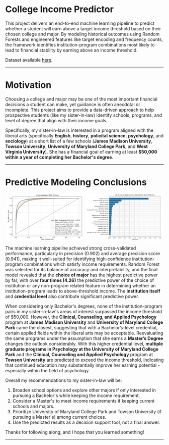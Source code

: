 # College Income Predictor

This project delivers an end-to-end machine learning pipeline to predict whether a student will earn above a target income threshold based on their chosen college and major. By modeling historical outcomes using Random Forests and engineered features like target encoding and frequency counts, the framework identifies institution-program combinations most likely to lead to financial stability by earning above an income threshold.

Dataset available [here](https://collegescorecard.ed.gov/data/).

***

# Motivation

Choosing a college and major may be one of the most important financial decisions a student can make, yet guidance is often anecdotal or incomplete. This project aims to provide a data-driven approach to help prospective students (like my sister-in-law) identify schools, programs, and level of degree that align with their income goals.

Specifically, my sister-in-law is interested in a program aligned with the liberal arts (specifically **English**, **history**, **policital science**, **psychology**, and **sociology**) at a short list of a few schools (**James Madison University**, **Towson University**, **University of Maryland College Park**, and **West Virginia University**). She has a financial goal of earning at least **$50,000 within a year of completing her Bachelor's degree**.

***

# Predictive Modeling Conclusions

<div style="display:flex; justify-content:center; width:100%;">
  <img
    src="https://github.com/michael-whiteman/college-income-predictor/blob/main/results/cross_validated_roc_curves.png"
    style="width:48%; margin-right:2%;"
  />
  <img
    src="https://github.com/michael-whiteman/college-income-predictor/blob/main/results/feature_importance_plot.png"
    style="width:48%;"
  />
</div>

The machine learning pipeline achieved strong cross-validated performance, particularly in precision (0.902) and average precision score (0.941), making it well-suited for identifying high-confidence institution-program combinations which satisfy income requirements. Random Forest was selected for its balance of accuracy and interpretability, and the final model revealed that the **choice of major** has the highest predictive power by far, with over **four times (4.26)** the predictive power of the choice of institution or any non-program related feature in determining whether an institution-program leads to above-threshold income.  The **institution itself** and **credential level** also contribute significant predictive power.

When considering only Bachelor's degrees, none of the institution-program pairs in my sister-in-law's areas of interest surpassed the income threshold of $50,000. However, the **Clinical, Counseling, and Applied Psychology** program at **James Madison University** and **University of Maryland College Park** came the closest, suggesting that with a Bachelor’s-level credential, certain applied fields within the liberal arts may be acceptable. Reevaluating the same programs under the assumption that she earns a **Master’s Degree** changes the outlook considerably. With this higher credential level, **multiple graduate programs in Psychology at the University of Maryland College Park** and the **Clinical, Counseling and Applied Psychology** program at **Towson University** are predicted to exceed the income threshold, indicating that continued education may substantially improve her earning potential - especially within the field of psychology.

Overall my recommendations to my sister-in-law will be:  
1. Broaden school options and explore other majors if only interested in pursuing a Bachelor's while keeping the income requirement.
2. Consider a Master's to meet income requirements if keeping current schools and majors.  
3. Prioritize University of Maryland College Park and Towson University (if pursuing a Master's) among current choices.
4. Use the predicted results as a decision support tool, not a final answer.

Thanks for following along, and I hope that you learned something!

***
